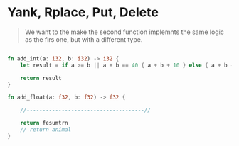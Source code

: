 # Yank, Rplace, Put, Delete

> We want to the make the second function implemnts the same logic as the firs one, but with a different type.



```rs

fn add_int(a: i32, b: i32) -> i32 {
    let result = if a >= b || a + b == 40 { a + b + 10 } else { a + b - 10 }

    return result
}

fn add_float(a: f32, b: f32) -> f32 {

    //-------------------------------------//

    return fesumtrn
    // return animal
}

```
